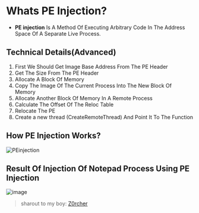 # Whats  PE Injection?
- **PE injection** Is A Method Of Executing Arbitrary Code In The Address Space Of A Separate Live Process.
## Technical Details(Advanced)
1. First We Should Get Image Base Address From The PE Header
2. Get The Size From The PE Header
3. Allocate A Block Of Memory
4. Copy The Image Of The Current Process Into The New Block Of Memory
5. Allocate Another Block Of Memory In A Remote Process
6. Calculate The Offset Of The Reloc Table
7. Relocate The PE
8. Create a new thread (CreateRemoteThread) And Point It To The Function
## How PE Injection Works?
![PEinjection](https://user-images.githubusercontent.com/107004485/184161972-3116df4b-2a48-4cc4-ae4c-c63c73599531.gif)
## Result Of Injection Of Notepad Process Using PE Injection
![image](https://user-images.githubusercontent.com/107004485/184226015-2489b041-568e-4f37-bff7-4a873e769a49.png)

> sharout to my boy: [Z0rcher](https://github.com/Omorreg)
